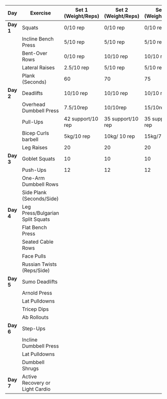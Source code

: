 
| **Day**   | **Exercise**                     | **Set 1 (Weight/Reps)** | **Set 2 (Weight/Reps)** | **Set 3 (Weight/Reps)** | **Cardio (Distance/Time)** |
| --------- | -------------------------------- | ----------------------- | ----------------------- | ----------------------- | -------------------------- |
| **Day 1** | Squats                           | 0/10 rep                | 0/10 rep                | 0/10 rep                | Jogging: 20-30 mins        |
|           | Incline Bench Press              | 5/10 rep                | 5/10 rep                | 5/10 rep                | 30 min/3.2 km              |
|           | Bent-Over Rows                   | 0/10 rep                | 10/10 rep               | 10/10 rep               |                            |
|           | Lateral Raises                   | 2.5/10 rep              | 5/10 rep                | 5/10 rep                |                            |
|           | Plank (Seconds)                  | 60                      | 70                      | 75                      |                            |
| **Day 2** | Deadlifts                        | 10/10 rep               | 10/10 rep               | 10/10 rep               | Jogging: 20 mins           |
|           | Overhead Dumbbell Press          | 7.5/10rep               | 10/10rep                | 15/10rep                | 30 min/3.70km              |
|           | Pull-Ups                         | 42 support/10 rep       | 35 support/10 rep       | 35 support/10 rep       |                            |
|           | Bicep Curls barbell              | 5kg/10 rep              | 10kg/ 10 rep            | 15kg/7 rep              |                            |
|           | Leg Raises                       | 20                      | 20                      | 20                      |                            |
| **Day 3** | Goblet Squats                    | 10                      | 10                      | 10                      | Jogging: 20-30 mins        |
|           | Push-Ups                         | 12                      | 12                      | 12                      |                            |
|           | One-Arm Dumbbell Rows            |                         |                         |                         |                            |
|           | Side Plank (Seconds/Side)        |                         |                         |                         |                            |
| **Day 4** | Leg Press/Bulgarian Split Squats |                         |                         |                         | Jogging: 20-30 mins        |
|           | Flat Bench Press                 |                         |                         |                         |                            |
|           | Seated Cable Rows                |                         |                         |                         |                            |
|           | Face Pulls                       |                         |                         |                         |                            |
|           | Russian Twists (Reps/Side)       |                         |                         |                         |                            |
| **Day 5** | Sumo Deadlifts                   |                         |                         |                         | Jogging: 20 mins           |
|           | Arnold Press                     |                         |                         |                         |                            |
|           | Lat Pulldowns                    |                         |                         |                         |                            |
|           | Tricep Dips                      |                         |                         |                         |                            |
|           | Ab Rollouts                      |                         |                         |                         |                            |
| **Day 6** | Step-Ups                         |                         |                         |                         | Jogging: 25-30 mins        |
|           | Incline Dumbbell Press           |                         |                         |                         |                            |
|           | Lat Pulldowns                    |                         |                         |                         |                            |
|           | Dumbbell Shrugs                  |                         |                         |                         |                            |
| **Day 7** | Active Recovery or Light Cardio  |                         |                         |                         | Light Jogging: 20-30 mins  |
